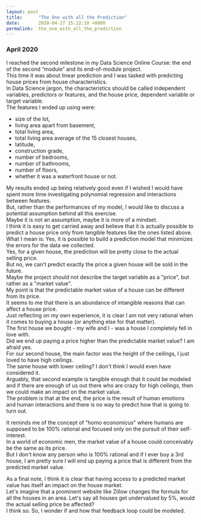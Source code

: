 ```yaml
---
layout: post
title:      "The One with all the Prediction"
date:       2020-04-27 15:22:10 +0000
permalink:  the_one_with_all_the_prediction
---
```



### April 2020

I reached the second milestone in my Data Science Online Course: the end of the second “module” and its end-of-module project.<br>
This time it was about linear prediction and I was tasked with predicting house prices from house characteristics.<br>
In Data Science jargon, the characteristics should be called independent variables, predictors or features, and the house price, dependent variable or target variable.<br>
The features I ended up using were:

* size of the lot,
* living area apart from basement,
* total living area,
* total living area average of the 15 closest houses,
* latitude,
* construction grade,
* number of bedrooms,
* number of bathrooms,
* number of floors,
* whether it was a waterfront house or not.

My results ended up being relatively good even if I wished I would have spent more time investigating polynomial regression and interactions between features.<br>
But, rather than the performances of my model, I would like to discuss a potential assumption behind all this exercise.<br>
Maybe it is not an assumption, maybe it is more of a mindset.<br>
I think it is easy to get carried away and believe that it is actually possible to predict a house price only from tangible features like the ones listed above.<br>
What I mean is: Yes, it is possible to build a prediction model that minimizes the errors for the data we collected.<br>
Yes, for a given house, the prediction will be pretty close to the actual selling price.<br>
But no, we can't predict exactly the price a given house will be sold in the future.<br>
Maybe the project should not describe the target variable as a "price", but rather as a "market value".<br>
My point is that the predictable market value of a house can be different from its price.<br>
It seems to me that there is an abundance of intangible reasons that can affect a house price.<br>
Just reflecting on my own experience, it is clear I am not very rational when it comes to buying a house (or anything else for that matter).<br>
The first house we bought - my wife and I - was a house I completely fell in love with.<br>
Did we end up paying a price higher than the predictable market value? I am afraid yes.<br>
For our second house, the main factor was the height of the ceilings, I just loved to have high ceilings.<br>
The same house with lower ceiling? I don't think I would even have considered it.<br>
Arguably, that second example is tangible enough that it could be modeled and if there are enough of us out there who are crazy for high ceilings, then we could make an impact on the market value.<br>
The problem is that at the end, the price is the result of human emotions and human interactions and there is no way to predict how that is going to turn out.

It reminds me of the concept of "homo economicus" where humans are supposed to be 100% rational and focused only on the pursuit of their self-interest.<br>
In a world of economic men, the market value of a house could conceivably be the same as its price.<br>
But I don't know any person who is 100% rational and if I ever buy a 3rd house, I am pretty sure I will end up paying a price that is different from the predicted market value.

As a final note, I think it is clear that having access to a predicted market value has itself an impact on the house market.<br>
Let's imagine that a prominent website like Zillow changes the formula for all the houses in an area. Let's say all houses get undervalued by 5%, would the actual selling price be affected?<br>
I think so. So, I wonder if and how that feedback loop could be modeled.<br>

